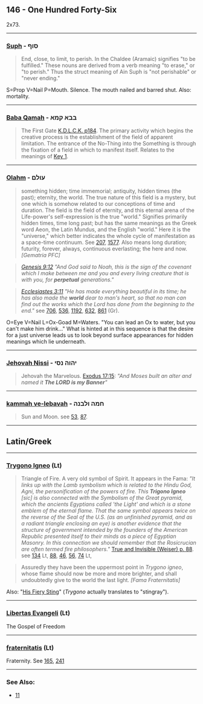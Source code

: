 ## 146 - One Hundred Forty-Six
2x73.

---

### [Suph](/keys/SVP) - סוף
> End, close, to limit, to perish. In the Chaldee (Aramaic) signifies "to be fulfilled." These nouns are derived from a verb meaning "to erase," or "to perish." Thus the struct meaning of Ain Suph is "not perishable" or "never ending."

S=Prop V=Nail P=Mouth. Silence. The mouth nailed and barred shut. Also: mortality.

---

### [Baba Qamah](/keys/BBA.QMA) - בבא קמא
> The First Gate [K.D.L.C.K. p184](http://www.hermetics.org/pdf/KabbalahUnveiled.pdf). The primary activity which begins the creative process is the establishment of the field of apparent limitation. The entrance of the No-Thing into the Something is through the fixation of a field in which to manifest itself. Relates to the meanings of [Key 1](1).

---

### [Olahm](/keys/OVLM) - עולם
> something hidden; time immemorial; antiquity, hidden times (the past); eternity, the world. The true nature of this field is a mystery, but one which is somehow related to our conceptions of time and duration. The field is the field of eternity, and this eternal arena of the Life-power's self-expression is the true "world." Signifies primarily hidden times, time long past; but has the same meanings as the Greek word Aeon, the Latin Mundus, and the English "world." Here it is the "universe," which better indicates the whole cycle of manifestation as a space-time continuum. See [207](207), [1577](1577). Also means long duration; futurity, forever, always, continuous everlasting; the here and now. *[Gematria PFC]*

> *[Genesis 9:12](http://biblehub.com/genesis/9-12.htm) "And God said to Noah, this is the sign of the covenant which I make between me and you and every living creature that is with you, for **perpetual** generations."*

> *[Ecclesiastes 3:11](http://biblehub.com/ecclesiastes/3-11.htm) "He has made everything beautiful in its time; he has also made the **world** dear to man's heart, so that no man can find out the works which the Lord has done from the beginning to the end."* see [706](706), [536](536), [1192](1192), [632](632), [861](861) (Gr).

O=Eye V=Nail L=Ox-Goad M=Waters. "You can lead an Ox to water, but you can't make him drink..." What is hinted at in this sequence is that the desire for a just universe leads us to look beyond surface appearances for hidden meanings which lie underneath.

---

### [Jehovah Nissi](/keys/IHVH.NSI) - יהוה נסי
> Jehovah the Marvelous. [Exodus 17:15](http://biblehub.com/exodus/17-15.htm): *"And Moses built an alter and named it **The LORD is my Banner**"*

---

### [kammah ve-lebavah](/keys/ChMH.VLBNH) - חמה ולבנה
> Sun and Moon. see [53](53), [87](87).

---

## Latin/Greek

---

### [Trygono Igneo](/latin?word=Trygono+Igneo) (Lt)
> Triangle of Fire. A very old symbol of Spirit. It appears in the Fama: *"It links up with the Lamb symbolism which is related to the Hindu God, Agni, the personification of the powers of fire. This **Trigono Igneo** [sic] is also connected with the Symbolism of the Great pyramid, which the ancients Egyptians called 'the Light' and which is a stone emblem of the eternal flame. That the same symbol appears twice on the reverse of the Seal of the U.S. (as an unfinished pyramid, and as a radiant triangle enclosing an eye) is another evidence that the structure of government intended by the founders of the American Republic presented itself to their minds as a piece of Egyptian Masonry. In this connection we should remember that the Rosicrucian are often termed fire philosophers."* [True and Invisible (Weiser) p. 88](https://archive.org/stream/PaulFosterCase-TheTrueAndInvisibleRosicrucianOrder4thEd-1985#page/n95/mode/2up/search/igneo). see [134](134) Lt, [88](88), [46](46), [56](56), [74](74) Lt,

> Assuredly they have been the uppermost point in *Trygono igneo*, whose flame should now be more and more brighter, and shall undoubtedly give to the world the last light. *[Fama Fraternitatis]*

Also: "[His Fiery Sting](https://translate.google.com/#la/en/trygono%20igneo)" (*Trygono* actually translates to "stingray").

---

### [Libertas Evangeli](/latin?word=Libertas+Evangeli) (Lt)
The Gospel of Freedom

---

### [fraternitatis](/latin?word=fraternitatis) (Lt)
Fraternity. See [165](165), [241](241)

---

### See Also:

- [11](11)
